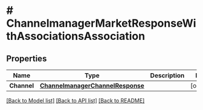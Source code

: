 # # ChannelmanagerMarketResponseWithAssociationsAssociation


## Properties 


Name | Type | Description | Notes
------------ | ------------- | ------------- | -------------
**Channel**| [**ChannelmanagerChannelResponse**](ChannelmanagerChannelResponse.md) |   | [optional]


[[Back to Model list]](../../README.md#models) [[Back to API list]](../../README.md#endpoints) [[Back to README]](../../README.md)


